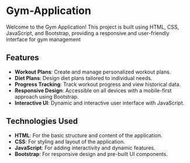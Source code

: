 # Gym-Application
Welcome to the Gym Application! This project is built using HTML, CSS, JavaScript, and Bootstrap, providing a responsive and user-friendly interface for gym management
## Features
- **Workout Plans**: Create and manage personalized workout plans.
- **Diet Plans**: Design diet plans tailored to individual needs.
- **Progress Tracking**: Track workout progress and view historical data.
- **Responsive Design**: Accessible on all devices with a mobile-first approach using Bootstrap.
- **Interactive UI**: Dynamic and interactive user interface with JavaScript.

## Technologies Used

- **HTML**: For the basic structure and content of the application.
- **CSS**: For styling and layout of the application.
- **JavaScript**: For adding interactivity and dynamic features.
- **Bootstrap**: For responsive design and pre-built UI components.
